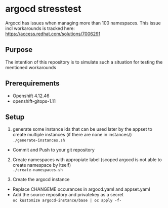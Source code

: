 # argocd stresstest
Argocd has issues when managing more than 100 namespaces.
This issue incl workarounds is tracked here: https://access.redhat.com/solutions/7006291

## Purpose
The intention of this repository is to simulate such a situation for testing the mentioned workarounds

## Prerequirements
- Openshift 4.12.46
- openshift-gitops-1.11

## Setup
1. generate some instance ids that can be used later by the appset to create multiple instances (if there are none in instances/)  
`./generate-instances.sh`
- Commit and Push to your git repository

2. Create namespaces with appropiate label (scoped argocd is not able to create namespace by itself)  
`./create-namespaces.sh`

3. Create the argocd instance  
- Replace CHANGEME occurances in argocd.yaml and appset.yaml  
- Add the source repository and privatekey as a secret  
`oc kustomize argocd-instance/base | oc apply -f-`
